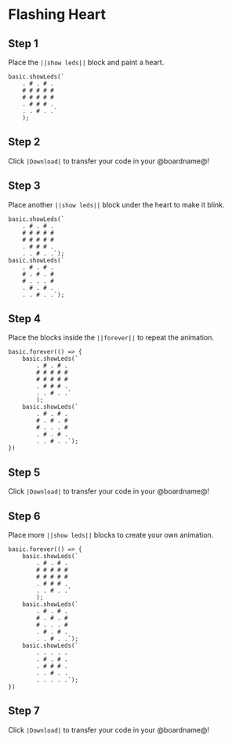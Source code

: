 # Flashing Heart

## Step 1

Place the ``||show leds||`` block and paint a heart.

```block
basic.showLeds(`
    . # . # .
    # # # # #
    # # # # #
    . # # # .
    . . # . .`
    );
```

## Step 2

Click ``|Download|`` to transfer your code in your @boardname@!

## Step 3

Place another ``||show leds||`` block under the heart to make it blink.

```block
basic.showLeds(`
    . # . # .
    # # # # #
    # # # # #
    . # # # .
    . . # . .`);
basic.showLeds(`
    . # . # .
    # . # . #
    # . . . #
    . # . # .
    . . # . .`);
```

## Step 4

Place the blocks inside the ``||forever||``
to repeat the animation.

```block
basic.forever(() => {
    basic.showLeds(`
        . # . # .
        # # # # #
        # # # # #
        . # # # .
        . . # . .`
        );
    basic.showLeds(`
        . # . # .
        # . # . #
        # . . . #
        . # . # .
        . . # . .`);
})
```

## Step 5

Click ``|Download|`` to transfer your code in your @boardname@!

## Step 6

Place more ``||show leds||`` blocks to create your own animation.

```block
basic.forever(() => {
    basic.showLeds(`
        . # . # .
        # # # # #
        # # # # #
        . # # # .
        . . # . .`
        );
    basic.showLeds(`
        . # . # .
        # . # . #
        # . . . #
        . # . # .
        . . # . .`);
    basic.showLeds(`
        . . . . .
        . # . # .
        . # # # .
        . . # . .
        . . . . .`);
})
```

## Step 7

Click ``|Download|`` to transfer your code in your @boardname@!
